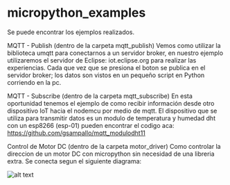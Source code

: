 # micropython_examples

Se puede encontrar los ejemplos realizados.

MQTT - Publish (dentro de la carpeta mqtt_publish)
Vemos como utilizar la biblioteca umqtt para conectarnos a un servidor broker, en nuestro ejemplo utilizaremos el servidor de Eclipse: iot.eclipse.org para realizar las experiencias.
Cada que vez que se presiona el boton se publica en el servidor broker; los datos son vistos en un pequeño script en Python corriendo en la pc.

MQTT - Subscribe (dentro de la carpeta mqtt_subscribe)
En esta oportunidad tenemos el ejemplo de como recibir información desde otro dispositivo IoT hacia el nodemcu por medio de mqtt.
El dispositivo que se utiliza para transmitir datos es un modulo de temperatura y humedad dht con un esp8266 (esp-01) pueden encontrar el codigo aca: https://github.com/gsampallo/mqtt_modulodht11

Control de Motor DC (dentro de la carpeta motor_driver)
Como controlar la direccion de un motor DC con micropython sin necesidad de una libreria extra.
Se conecta segun el siguiente diagrama:

![alt text](https://raw.githubusercontent.com/gsampallo/micropython_examples/master/motor_driver/motor_python.png "Diagrama")

